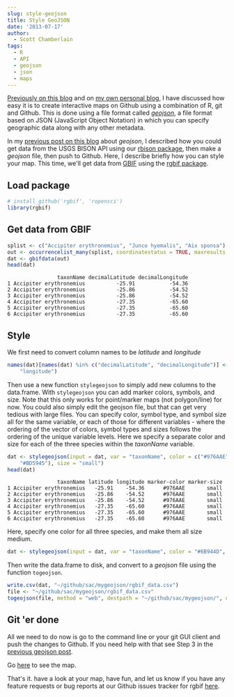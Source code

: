```yaml
---
slug: style-geojson
title: Style GeoJSON
date: '2013-07-17'
author:
  - Scott Chamberlain
tags:
  - R
  - API
  - geojson
  - json
  - maps
---
```


[Previously on this blog][ropost] and on [my own personal blog][scottpost], I have discussed how easy it is to create interactive maps on Github using a combination of R, git and Github. This is done using a file format called [*geojson*](https://en.wikipedia.org/wiki/GeoJSON), a file format based on JSON (JavaScript Object Notation) in which you can specify geographic data along with any other metadata.

In my [previous post on this blog][ropost] about *geojson*, I described how you could get data from the USGS BISON API using our [rbison package][rbison], then make a *geojson* file, then push to Github. Here, I describe briefly how you can style your map. This time, we'll get data from [GBIF][gbif] using the [rgbif package][rgbif].


## Load package

```r
# install_github('rgbif', 'ropensci')
library(rgbif)
```

## Get data from GBIF

```r
splist <- c("Accipiter erythronemius", "Junco hyemalis", "Aix sponsa")
out <- occurrencelist_many(splist, coordinatestatus = TRUE, maxresults = 100)
dat <- gbifdata(out)
head(dat)
```

```
                taxonName decimalLatitude decimalLongitude
1 Accipiter erythronemius          -25.91           -54.36
2 Accipiter erythronemius          -25.86           -54.52
3 Accipiter erythronemius          -25.86           -54.52
4 Accipiter erythronemius          -27.35           -65.60
5 Accipiter erythronemius          -27.35           -65.60
6 Accipiter erythronemius          -27.35           -65.60
```

## Style

We first need to convert column names to be *latitude* and *longitude*


```r
names(dat)[names(dat) %in% c("decimalLatitude", "decimalLongitude")] <- c("latitude",
    "longitude")
```


Then use a new function `stylegeojson` to simply add new columns to the data.frame. With `stylegeojson` you can add marker colors, symbols, and size. Note that this only works for point/marker maps (not polygon/line) for now. You could also simply edit the geojson file, but that can get very tedious with large files. You can specify color, symbol type, and symbol size all for the same variable, or each of those for different variables - where the ordering of the vector of colors, symbol types and sizes follows the ordering of the unique variable levels. Here we specify a separate color and size for each of the three species within the *taxonName* variable.


```r
dat <- stylegeojson(input = dat, var = "taxonName", color = c("#976AAE", "#6B944D",
    "#BD5945"), size = "small")
head(dat)
```



```
                taxonName latitude longitude marker-color marker-size
1 Accipiter erythronemius   -25.91    -54.36      #976AAE       small
2 Accipiter erythronemius   -25.86    -54.52      #976AAE       small
3 Accipiter erythronemius   -25.86    -54.52      #976AAE       small
4 Accipiter erythronemius   -27.35    -65.60      #976AAE       small
5 Accipiter erythronemius   -27.35    -65.60      #976AAE       small
6 Accipiter erythronemius   -27.35    -65.60      #976AAE       small
```


Here, specify one color for all three species, and make them all size medium.


```r
dat <- stylegeojson(input = dat, var = "taxonName", color = "#6B944D", size = "medium")
```


Then write the data.frame to disk, and convert to a *geojson* file using the function `togeojson`.


```r
write.csv(dat, "~/github/sac/mygeojson/rgbif_data.csv")
file <- "~/github/sac/mygeojson/rgbif_data.csv"
togeojson(file, method = "web", destpath = "~/github/sac/mygeojson/", outfilename = "rgbif_data")
```

## Git 'er done

All we need to do now is go to the command line or your git GUI client and push the changes to Github. If you need help with that see Step 3 in the [previous geojson post][ropost].

Go <a href="https://render.github.com/view/geojson?url=https://raw.github.com/sckott/mygeojson/master/rgbif_data.geojson" target="_blank">here</a> to see the map.

That's it. have a look at your map, have fun, and let us know if you have any feature requests or bug reports at our Github issues tracker for rgbif [here][rgbifissues].


[ropost]: /blog/2013/07/04/rbison-geoson/
[scottpost]: https://sckott.github.io/2013/06/geojson/
[rgbif]: https://github.com/ropensci/rgbif
[rgbifissues]: https://github.com/ropensci/rgbif/issues
[rbison]: https://github.com/ropensci/rbison
[gbif]: https://www.gbif.org/
